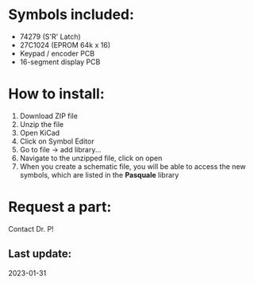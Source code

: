 # Symbols included:
- 74279 (S'R' Latch)
- 27C1024 (EPROM 64k x 16)
- Keypad / encoder PCB
- 16-segment display PCB

# How to install:
1. Download ZIP file
2. Unzip the file
3. Open KiCad
4. Click on Symbol Editor
5. Go to file -> add library...
6. Navigate to the unzipped file, click on open
7. When you create a schematic file, you will be able to access the new symbols, which are listed in the **Pasquale** library

# Request a part:
Contact Dr. P!

## Last update:
2023-01-31
